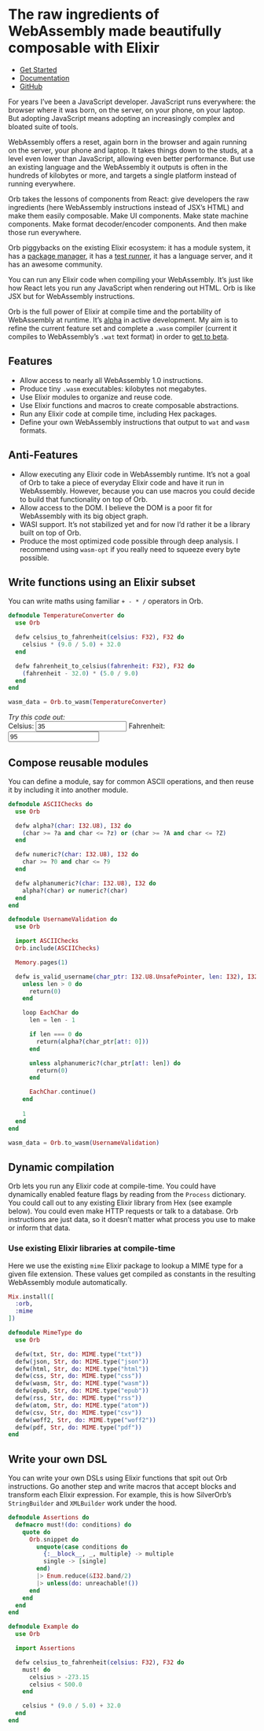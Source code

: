 # The raw ingredients of WebAssembly made beautifully composable with Elixir

- [Get Started](/install)
- [Documentation](https://hexdocs.pm/orb)
- [GitHub](https://github.com/RoyalIcing/Orb)

For years I’ve been a JavaScript developer. JavaScript runs everywhere: the browser where it was born, on the server, on your phone, on your laptop. But adopting JavaScript means adopting an increasingly complex and bloated suite of tools.

WebAssembly offers a reset, again born in the browser and again running on the server, your phone and laptop. It takes things down to the studs, at a level even lower than JavaScript, allowing even better performance. But use an existing language and the WebAssembly it outputs is often in the hundreds of kilobytes or more, and targets a single platform instead of running everywhere.

Orb takes the lessons of components from React: give developers the raw ingredients (here WebAssembly instructions instead of JSX’s HTML) and make them easily composable. Make UI components. Make state machine components. Make format decoder/encoder components. And then make those run everywhere.

Orb piggybacks on the existing Elixir ecosystem: it has a module system, it has a [package manager](https://hex.pm), it has a [test runner](https://hexdocs.pm/ex_unit/ExUnit.html), it has a language server, and it has an awesome community.

You can run any Elixir code when compiling your WebAssembly. It’s just like how React lets you run any JavaScript when rendering out HTML. Orb is like JSX but for WebAssembly instructions.

Orb is the full power of Elixir at compile time and the portability of WebAssembly at runtime. It’s [alpha](https://github.com/RoyalIcing/Orb/issues?q=is%3Aopen+is%3Aissue+milestone%3AAlpha) in active development. My aim is to refine the current feature set and complete a `.wasm` compiler (current it compiles to WebAssembly’s `.wat` text format) in order to [get to beta](https://github.com/RoyalIcing/Orb/issues?q=is%3Aopen+is%3Aissue+milestone%3ABeta).

## Features

- Allow access to nearly all WebAssembly 1.0 instructions.
- Produce tiny `.wasm` executables: kilobytes not megabytes.
- Use Elixir modules to organize and reuse code.
- Use Elixir functions and macros to create composable abstractions.
- Run any Elixir code at compile time, including Hex packages.
- Define your own WebAssembly instructions that output to `wat` and `wasm` formats.

## Anti-Features

- Allow executing any Elixir code in WebAssembly runtime. It’s not a goal of Orb to take a piece of everyday Elixir code and have it run in WebAssembly. However, because you can use macros you could decide to build that functionality on top of Orb.
- Allow access to the DOM. I believe the DOM is a poor fit for WebAssembly with its big object graph.
- WASI support. It’s not stabilized yet and for now I’d rather it be a library built on top of Orb.
- Produce the most optimized code possible through deep analysis. I recommend using `wasm-opt` if you really need to squeeze every byte possible.

## Write functions using an Elixir subset

You can write maths using familiar `+ - * /` operators in Orb.

```elixir
defmodule TemperatureConverter do
  use Orb

  defw celsius_to_fahrenheit(celsius: F32), F32 do
    celsius * (9.0 / 5.0) + 32.0
  end

  defw fahrenheit_to_celsius(fahrenheit: F32), F32 do
    (fahrenheit - 32.0) * (5.0 / 9.0)
  end
end

wasm_data = Orb.to_wasm(TemperatureConverter)
```

<form id="form|wasm|temperature_converter">
  <div><em>Try this code out:</em></div>
  <label>Celsius: <input name="celsius" type="number" inputmode="numeric" value="35"></label>
  <label>Fahrenheit: <input name="fahrenheit"  type="number" inputmode="numeric" value="95"></label>
</form>
<script type="module">
  const { instance } = await WebAssembly.instantiateStreaming(fetch("/wasm/temperature_converter"));
  const exports = instance.exports;
  const numberFormat = new Intl.NumberFormat("en", { maximumFractionDigits: 2 });
  const form = document.getElementById("form|wasm|temperature_converter");
  form.addEventListener("input", (event) => {
    const inputEl = event.target;
    const { name, valueAsNumber } = inputEl;
    if (name === "celsius") {
      const fahrenheit = exports.celsius_to_fahrenheit(valueAsNumber);
      form.elements.fahrenheit.value = numberFormat.format(fahrenheit);
    } else {
      const celsius = exports.fahrenheit_to_celsius(valueAsNumber);
      form.elements.celsius.value = numberFormat.format(celsius);
    }
  });
</script>

## Compose reusable modules

You can define a module, say for common ASCII operations, and then reuse it by including it into another module.

```elixir
defmodule ASCIIChecks do
  use Orb

  defw alpha?(char: I32.U8), I32 do
    (char >= ?a and char <= ?z) or (char >= ?A and char <= ?Z)
  end

  defw numeric?(char: I32.U8), I32 do
    char >= ?0 and char <= ?9
  end

  defw alphanumeric?(char: I32.U8), I32 do
    alpha?(char) or numeric?(char)
  end
end

defmodule UsernameValidation do
  use Orb

  import ASCIIChecks
  Orb.include(ASCIIChecks)

  Memory.pages(1)

  defw is_valid_username(char_ptr: I32.U8.UnsafePointer, len: I32), I32 do
    unless len > 0 do
      return(0)
    end

    loop EachChar do
      len = len - 1

      if len === 0 do
        return(alpha?(char_ptr[at!: 0]))
      end

      unless alphanumeric?(char_ptr[at!: len]) do
        return(0)
      end

      EachChar.continue()
    end
    
    1
  end
end

wasm_data = Orb.to_wasm(UsernameValidation)
```

## Dynamic compilation

Orb lets you run any Elixir code at compile-time. You could have dynamically enabled feature flags by reading from the `Process` dictionary. You could call out to any existing Elixir library from Hex (see example below). You could even make HTTP requests or talk to a database. Orb instructions are just data, so it doesn’t matter what process you use to make or inform that data.

### Use existing Elixir libraries at compile-time

Here we use the existing `mime` Elixir package to lookup a MIME type for a given file extension. These values get compiled as constants in the resulting WebAssembly module automatically.

```elixir
Mix.install([
  :orb,
  :mime
])

defmodule MimeType do
  use Orb

  defw(txt, Str, do: MIME.type("txt"))
  defw(json, Str, do: MIME.type("json"))
  defw(html, Str, do: MIME.type("html"))
  defw(css, Str, do: MIME.type("css"))
  defw(wasm, Str, do: MIME.type("wasm"))
  defw(epub, Str, do: MIME.type("epub"))
  defw(rss, Str, do: MIME.type("rss"))
  defw(atom, Str, do: MIME.type("atom"))
  defw(csv, Str, do: MIME.type("csv"))
  defw(woff2, Str, do: MIME.type("woff2"))
  defw(pdf, Str, do: MIME.type("pdf"))
end
```

## Write your own DSL

You can write your own DSLs using Elixir functions that spit out Orb instructions. Go another step and write macros that accept blocks and transform each Elixir expression. For example, this is how SilverOrb’s `StringBuilder` and `XMLBuilder` work under the hood.

```elixir
defmodule Assertions do
  defmacro must!(do: conditions) do
    quote do
      Orb.snippet do
        unquote(case conditions do
          {:__block__, _, multiple} -> multiple
          single -> [single]
        end)
        |> Enum.reduce(&I32.band/2)
        |> unless(do: unreachable!())
      end
    end
  end
end

defmodule Example do
  use Orb

  import Assertions

  defw celsius_to_fahrenheit(celsius: F32), F32 do
    must! do
      celsius > -273.15
      celsius < 500.0
    end

    celsius * (9.0 / 5.0) + 32.0
  end
end
```